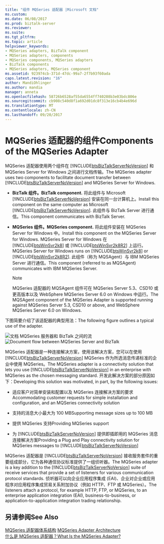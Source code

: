 ```yaml
---
title: "组件 MQSeries 适配器 |Microsoft 文档"
ms.custom: 
ms.date: 06/08/2017
ms.prod: biztalk-server
ms.reviewer: 
ms.suite: 
ms.tgt_pltfrm: 
ms.topic: article
helpviewer_keywords:
- MQSeries adapters, BizTalk component
- MQSeries adapters, components
- MQSeries components, MQSeries adapters
- BizTalk components
- MQSeries adapters, MQSeries component
ms.assetid: 923974cb-371d-47dc-99a7-2f7b93f60ada
caps.latest.revision: "16"
author: MandiOhlinger
ms.author: mandia
manager: anneta
ms.openlocfilehash: 58726b6528af55da6554ff740208b3e03bdc806e
ms.sourcegitcommit: cb908c540d8f1a692d01dc8f313e16cb4b4e696d
ms.translationtype: MT
ms.contentlocale: zh-CN
ms.lasthandoff: 09/20/2017
---
```

# <a name="components-of-the-mqseries-adapter"></a><span data-ttu-id="77925-102">MQSeries 适配器的组件</span><span class="sxs-lookup"><span data-stu-id="77925-102">Components of the MQSeries Adapter</span></span>
<span data-ttu-id="77925-103">MQSeries 适配器使用两个组件在 [!INCLUDE[btsBizTalkServerNoVersion](../includes/btsbiztalkservernoversion-md.md)] 和 MQSeries Server for Windows 之间进行文档传输。</span><span class="sxs-lookup"><span data-stu-id="77925-103">The MQSeries adapter uses two components to facilitate document transfer between [!INCLUDE[btsBizTalkServerNoVersion](../includes/btsbiztalkservernoversion-md.md)] and MQSeries Server for Windows.</span></span>  
  
-   <span data-ttu-id="77925-104">**BizTalk 组件。**</span><span class="sxs-lookup"><span data-stu-id="77925-104">**BizTalk component.**</span></span> <span data-ttu-id="77925-105">将此组件与 Microsoft [!INCLUDE[btsBizTalkServerNoVersion](../includes/btsbiztalkservernoversion-md.md)] 安装在同一台计算机上。</span><span class="sxs-lookup"><span data-stu-id="77925-105">Install this component on the same computer as Microsoft [!INCLUDE[btsBizTalkServerNoVersion](../includes/btsbiztalkservernoversion-md.md)].</span></span> <span data-ttu-id="77925-106">此组件与 BizTalk Server 进行通信。</span><span class="sxs-lookup"><span data-stu-id="77925-106">This component communicates with BizTalk Server.</span></span>  
  
-   <span data-ttu-id="77925-107">**MQSeries 组件。**</span><span class="sxs-lookup"><span data-stu-id="77925-107">**MQSeries component.**</span></span> <span data-ttu-id="77925-108">将此组件安装在 MQSeries Server for Windows 中。</span><span class="sxs-lookup"><span data-stu-id="77925-108">Install this component on the MQSeries Server for Windows.</span></span> <span data-ttu-id="77925-109">MQSeries Server for Windows 在 [!INCLUDE[btsWinSvr2k8](../includes/btswinsvr2k8-md.md)] 或 [!INCLUDE[btsWinSvr2k8R2](../includes/btswinsvr2k8r2-md.md)] 上运行。</span><span class="sxs-lookup"><span data-stu-id="77925-109">MQSeries Server for Windows runs on [!INCLUDE[btsWinSvr2k8](../includes/btswinsvr2k8-md.md)] or [!INCLUDE[btsWinSvr2k8R2](../includes/btswinsvr2k8r2-md.md)].</span></span> <span data-ttu-id="77925-110">此组件（称为 MQSAgent）与 IBM MQSeries Server 进行通信。</span><span class="sxs-lookup"><span data-stu-id="77925-110">This component (referred to as MQSAgent) communicates with IBM MQSeries Server.</span></span>  
  
    > [!NOTE]
    >  <span data-ttu-id="77925-111">MQSeries 适配器的 MQSAgent 组件可在 MQSeries Server 5.3、CSD10 或更高版本以及 WebSphere MQSeries Server 6.0 on Windows 中运行。</span><span class="sxs-lookup"><span data-stu-id="77925-111">The MQSAgent component of the MQSeries Adapter is supported running against MQSeries Server 5.3, CSD10 or above, and WebSphere MQSeries Server 6.0 on Windows.</span></span>  
  
 <span data-ttu-id="77925-112">下图简要介绍了该适配器的典型用法：</span><span class="sxs-lookup"><span data-stu-id="77925-112">The following figure outlines a typical use of the adapter.</span></span>  
  
 <span data-ttu-id="77925-113">![文档 MQSeries 服务器和 BizTalk 之间的流](../core/media/bts-dev-mqadapterflow.gif "BTS_Dev_MQAdapterFlow")</span><span class="sxs-lookup"><span data-stu-id="77925-113">![Document flow between MQSeries Server and BizTalk](../core/media/bts-dev-mqadapterflow.gif "BTS_Dev_MQAdapterFlow")</span></span>  
  
 <span data-ttu-id="77925-114">MQSeries 适配器是一种连接解决方案，使用该解决方案，您可以在使用 [!INCLUDE[btsBizTalkServerNoVersion](../includes/btsbiztalkservernoversion-md.md)] MQSeries 作为所选消息传递标准的企业中使用 MQSeries。</span><span class="sxs-lookup"><span data-stu-id="77925-114">The MQSeries adapter is a connectivity solution that lets you use [!INCLUDE[btsBizTalkServerNoVersion](../includes/btsbiztalkservernoversion-md.md)] in an enterprise with MQSeries as the chosen messaging standard.</span></span> <span data-ttu-id="77925-115">开发此解决方案的部分原因如下：</span><span class="sxs-lookup"><span data-stu-id="77925-115">Developing this solution was motivated, in part, by the following issues:</span></span>  
  
-   <span data-ttu-id="77925-116">适应客户对简单安装和配置以及 MQSeries 连接解决方案的要求</span><span class="sxs-lookup"><span data-stu-id="77925-116">Accommodating customer requests for simple installation and configuration, and an MQSeries connectivity solution</span></span>  
  
-   <span data-ttu-id="77925-117">支持的消息大小最大为 100 MB</span><span class="sxs-lookup"><span data-stu-id="77925-117">Supporting message sizes up to 100 MB</span></span>  
  
-   <span data-ttu-id="77925-118">提供 MQSeries 支持</span><span class="sxs-lookup"><span data-stu-id="77925-118">Providing MQSeries support</span></span>  
  
-   <span data-ttu-id="77925-119">为 [!INCLUDE[btsBizTalkServerNoVersion](../includes/btsbiztalkservernoversion-md.md)] 提供即插即用的 MQSeries 消息连接解决方案</span><span class="sxs-lookup"><span data-stu-id="77925-119">Providing a Plug and Play connectivity solution for MQSeries messages to [!INCLUDE[btsBizTalkServerNoVersion](../includes/btsbiztalkservernoversion-md.md)]</span></span>  
  
 <span data-ttu-id="77925-120">MQSeries 适配器是 [!INCLUDE[btsBizTalkServerNoVersion](../includes/btsbiztalkservernoversion-md.md)] 接收服务套件的重要组成部分，它为各种通信协议标准提供了一组侦听器。</span><span class="sxs-lookup"><span data-stu-id="77925-120">The MQSeries adapter is a key addition to the [!INCLUDE[btsBizTalkServerNoVersion](../includes/btsbiztalkservernoversion-md.md)] suite of receive services that provide a set of listeners for various communication protocol standards.</span></span> <span data-ttu-id="77925-121">侦听器可以向企业应用程序集成 (EAI)、企业对企业或应用程序对应用程序集成贸易关系附加协议（例如 HTTP、FTP 或 MQSeries）。</span><span class="sxs-lookup"><span data-stu-id="77925-121">The listeners attach a protocol, for example HTTP, FTP, or MQSeries, to an enterprise application integration (EAI), business-to-business, or application-to-application integration trading relationship.</span></span>  
  
## <a name="see-also"></a><span data-ttu-id="77925-122">另请参阅</span><span class="sxs-lookup"><span data-stu-id="77925-122">See Also</span></span>  
 <span data-ttu-id="77925-123">[MQSeries 适配器体系结构](../core/mqseries-adapter-architecture.md) </span><span class="sxs-lookup"><span data-stu-id="77925-123">[MQSeries Adapter Architecture](../core/mqseries-adapter-architecture.md) </span></span>  
 [<span data-ttu-id="77925-124">什么是 MQSeries 适配器？</span><span class="sxs-lookup"><span data-stu-id="77925-124">What Is the MQSeries Adapter?</span></span>](../core/what-is-the-mqseries-adapter.md)